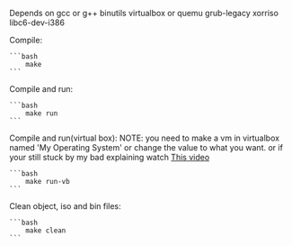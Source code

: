 Depends on
    gcc or g++
    binutils
    virtualbox or quemu
    grub-legacy 
    xorriso
    libc6-dev-i386

Compile: 

    ```bash
        make
    ```

Compile and run:

    ```bash
        make run
    ```

Compile and run(virtual box):
    NOTE: you need to make a vm in virtualbox named 'My Operating System' or change the value to what you want.
    or if your still stuck by my bad explaining watch [This video](https://www.youtube.com/watch?v=ZiHtuBnVrx4)

    ```bash
        make run-vb
    ```

Clean object, iso and bin files:

    ```bash
        make clean
    ```

